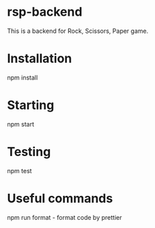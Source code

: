 # rsp-backend

This is a backend for Rock, Scissors, Paper game.

# Installation

npm install

# Starting

npm start

# Testing

npm test

# Useful commands

npm run format - format code by prettier